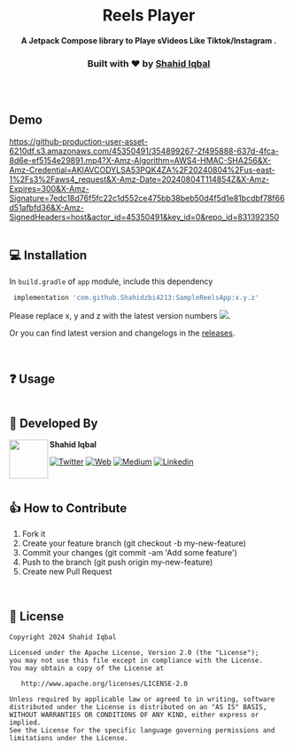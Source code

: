 <h1 align="center">Reels Player</h1>
<h4 align="center">A Jetpack Compose library to Playe sVideos Like Tiktok/Instagram .</h4>


<div align="center">
  <h3>Built with ❤︎ by
  <a href="https://twitter.com/shahidzbi">Shahid Iqbal</a>
  </h3>
</div>
<br/>
<br/>

## Demo
https://github-production-user-asset-6210df.s3.amazonaws.com/45350491/354899267-2f495888-637d-4fca-8d6e-ef5154e29891.mp4?X-Amz-Algorithm=AWS4-HMAC-SHA256&X-Amz-Credential=AKIAVCODYLSA53PQK4ZA%2F20240804%2Fus-east-1%2Fs3%2Faws4_request&X-Amz-Date=20240804T114854Z&X-Amz-Expires=300&X-Amz-Signature=7edc18d76f5fc22c1d552ce475bb38beb50d4f5d1e81bcdbf78f66d51afbfd36&X-Amz-SignedHeaders=host&actor_id=45350491&key_id=0&repo_id=831392350
<br/>
<br/>
        
## 💻 Installation
In `build.gradle` of `app` module, include this dependency
        
```groovy
 implementation 'com.github.Shahidzbi4213:SampleReelsApp:x.y.z'
```
        
Please replace x, y and z with the latest version numbers ![](https://img.shields.io/jitpack/version/com.github.Shahidzbi4213/SampleReelsApp.svg).
        
Or you can find latest version and changelogs in the [releases](https://github.com/Shahidzbi4213/SampleReelsApp/releases).

<br/>
        
## ❓ Usage

```kotlin

```




        
## 👨 Developed By

<a href="https://www.linkedin.com/in/shahidzbi/" target="_blank">
  <img src="https://avatars.githubusercontent.com/u/45350491?s=400&u=fbed8c656d79514e0acf50df2aa24a4953a5fd46&v=4" width="70" align="left">
</a>

**Shahid Iqbal**

[![Twitter](https://img.shields.io/badge/-twitter-grey?logo=twitter)](https://twitter.com/shahidzbi)
[![Web](https://img.shields.io/badge/-web-grey?logo=appveyor)](https://shahidzbi.blogspot.com/)
[![Medium](https://img.shields.io/badge/-medium-grey?logo=medium)](https://medium.com/@shahid.iqbal4213)
[![Linkedin](https://img.shields.io/badge/-linkedin-grey?logo=linkedin)](https://www.linkedin.com/in/shahidzbi/)

<br/>

## 👍 How to Contribute
1. Fork it
2. Create your feature branch (git checkout -b my-new-feature)
3. Commit your changes (git commit -am 'Add some feature')
4. Push to the branch (git push origin my-new-feature)
5. Create new Pull Request

<br/>
        
## 📃 License

    Copyright 2024 Shahid Iqbal

    Licensed under the Apache License, Version 2.0 (the "License");
    you may not use this file except in compliance with the License.
    You may obtain a copy of the License at

       http://www.apache.org/licenses/LICENSE-2.0

    Unless required by applicable law or agreed to in writing, software
    distributed under the License is distributed on an "AS IS" BASIS,
    WITHOUT WARRANTIES OR CONDITIONS OF ANY KIND, either express or implied.
    See the License for the specific language governing permissions and
    limitations under the License.
